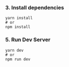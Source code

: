 ### 3\. Install dependencies

```
yarn install
# or
npm install
```

### 5\. Run Dev Server

```
yarn dev
# or
npm run dev
```



